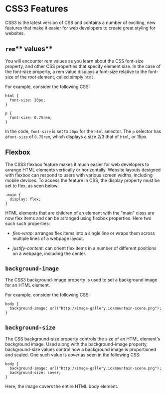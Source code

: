 # CSS3 Features

CSS3 is the latest version of CSS and contains a number of exciting, new features that make it easier for web developers to create great styling for websites.

## `rem`** values**

You will encounter rem values as you learn about the CSS font-size property, and other CSS properties that specify element size. In the case of the font-size property, a rem value displays a font-size relative to the font-size of the _root_ element, called simply `html`.

For example, consider the following CSS:

```
html {
  font-size: 20px;
}

p {
  font-size: 0.75rem;
}

```

In the code, `font-size` is set to `20px` for the `html` selector. The `p` selector has a`font-size` of `0.75rem`, which displays a size 2\/3 that of `html`, or 15px.

## **Flexbox**

The CSS3 flexbox feature makes it much easier for web developers to arrange HTML elements vertically or horizontally. Website layouts designed with flexbox can respond to users with various screen widths, including mobile devices. To access the feature in CSS, the display property must be set to flex, as seen below:

```
.main {
  display: flex;
}

```

HTML elements that are children of an element with the "main" class are now flex items and can be arranged using flexbox properties. Here two such such properties:

* _flex-wrap_: arranges flex items into a single line or wraps them across multiple lines of a webpage layout.

* _justify-content_: can orient flex items in a number of different positions on a webpage, including the center.



## `background-image`

The CSS3 background-image property is used to set a background image for an HTML element.

For example, consider the following CSS:

```
body {
  background-image: url("http://image-gallery.io/mountain-scene.png");
}

```

## `background-size`

The CSS background-size property controls the size of an HTML element's background image. Used along with the background-image property, background-size values control how a background image is proportioned and scaled. One such value is _cover_ as seen in the following CSS:

```
body {
  background-image: url("http://image-gallery.io/mountain-scene.png");
  background-size: cover; 
}

```

Here, the image covers the entire HTML body element.

